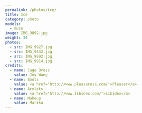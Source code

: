 ```yaml
---
permalink: /photos/ice/
title: Ice
category: photo
models:
  - muse
image: IMG_9892.jpg
weight: 34
photos:
  - src: IMG_9927.jpg
  - src: IMG_9832.jpg
  - src: IMG_9892.jpg
  - src: IMG_9914.jpg
credits:
  - name: Cage Dress
    value: Joy Wang
  - name: Boots
    value: <a href='http://www.pleaserusa.com/'>Pleaser</a>
  - name: Armlets
    value: <a href='http://www.libidex.com/'>Libidex</a>
  - name: Makeup
    value: Marika
---
```

